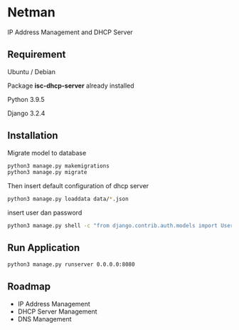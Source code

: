 # Netman

IP Address Management and DHCP Server

## Requirement

Ubuntu / Debian

Package **isc-dhcp-server** already installed

Python 3.9.5

Django 3.2.4

## Installation

Migrate model to database

```bash
python3 manage.py makemigrations
python3 manage.py migrate
```

Then insert default configuration of dhcp server

```bash
python3 manage.py loaddata data/*.json
```

insert user dan password

```bash
python3 manage.py shell -c "from django.contrib.auth.models import User; User.objects.create_superuser('admin', 'admin@example.com', 'password')"
```

## Run Application

```bash
python3 manage.py runserver 0.0.0.0:8080
```

## Roadmap

- IP Address Management
- DHCP Server Management
- DNS Management
